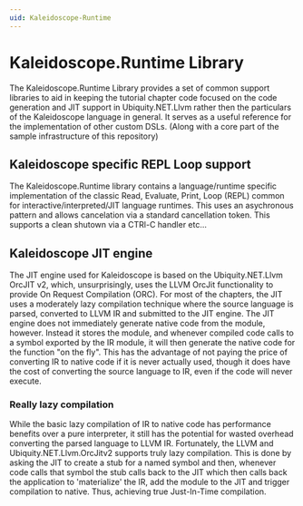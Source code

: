 ```yaml
---
uid: Kaleidoscope-Runtime
---
```


# Kaleidoscope.Runtime Library
The Kaleidoscope.Runtime Library provides a set of common support libraries to aid in keeping the
tutorial chapter code focused on the code generation and JIT support in Ubiquity.NET.Llvm rather then the
particulars of the Kaleidoscope language in general. It serves as a useful reference for the implementation
of other custom DSLs. (Along with a core part of the sample infrastructure of this repository)

## Kaleidoscope specific REPL Loop support
The Kaleidoscope.Runtime library contains a language/runtime specific implementation of the classic Read,
Evaluate, Print, Loop (REPL) common for interactive/interpreted/JIT language runtimes. This uses an
asychronous pattern and allows cancelation via a standard cancellation token. This supports a clean shutown
via a CTRl-C handler etc...

## Kaleidoscope JIT engine
The JIT engine used for Kaleidoscope is based on the Ubiquity.NET.Llvm OrcJIT v2, which, unsurprisingly, uses
the LLVM OrcJit functionality to provide On Request Compilation (ORC). For most of the chapters, the JIT uses
a moderately lazy compilation technique where the source language is parsed, converted to LLVM IR and submitted
to the JIT engine. The JIT engine does not immediately generate native code from the module, however. Instead
it stores the module, and whenever compiled code calls to a symbol exported by the IR module, it will then
generate the native code for the function "on the fly". This has the advantage of not paying the price of
converting IR to native code if it is never actually used, though it does have the cost of converting the
source language to IR, even if the code will never execute.

### Really lazy compilation
While the basic lazy compilation of IR to native code has performance benefits over a pure interpreter, it
still has the potential for wasted overhead converting the parsed language to LLVM IR. Fortunately, the LLVM
and Ubiquity.NET.Llvm.OrcJitv2 supports truly lazy compilation. This is done by asking the JIT to create a
stub for a named symbol and then, whenever code calls that symbol the stub calls back to the JIT which then
calls back the application to 'materialize' the IR, add the module to the JIT and trigger compilation to
native. Thus, achieving true Just-In-Time compilation.
